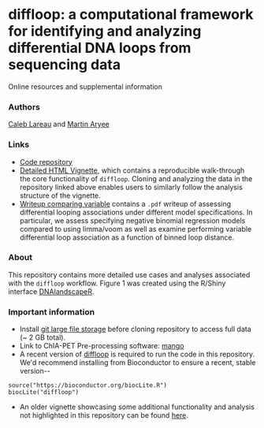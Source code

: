 <br><br>
# diffloop: a computational framework for identifying and analyzing differential DNA loops from sequencing data

Online resources and supplemental information

### Authors
[Caleb Lareau](mailto:caleblareau@g.harvard.edu) and [Martin Aryee](https://aryee.mgh.harvard.edu/)

### Links
- [Code repository](https://github.com/aryeelab/diffloop-paper)
- [Detailed HTML Vignette](vignette/diffloop_vignette.html), which contains a reproducible walk-through the core functionality of `diffloop`. Cloning and analyzing the data in the repository linked above enables users to similarly follow the analysis structure of the vignette. 
- [Writeup comparing variable](vignette/models_sizeFactors/writeup.pdf) contains a `.pdf` writeup
of assessing differential looping associations under different model specifications. In particular,
we assess specifying negative binomial regression models compared to using limma/voom as well
as examine performing variable differential loop association as a function of binned loop distance. 

### About
This repository contains more detailed use cases and analyses associated with the `diffloop` workflow.
Figure 1 was created using the R/Shiny interface [DNAlandscapeR](https://dnalandscaper.aryeelab.org). 

### Important information
- Install [git large file storage](https://git-lfs.github.com/) before cloning repository to access full data (~ 2 GB total).
- Link to ChIA-PET Pre-processing software: [mango](https://github.com/dphansti/mango)
- A recent version of [diffloop](https://bioconductor.org/packages/release/bioc/html/diffloop.html)
is required to run the code in this repository.
We'd recommend installing from Bioconductor to ensure a recent, stable version--
```
source("https://bioconductor.org/biocLite.R")
biocLite("diffloop")
```

- An older vignette showcasing some additional functionality and analysis not highlighted in this 
repository can be found [here](https://rpubs.com/caleblareau/diffloop_vignette).

<br><br>



